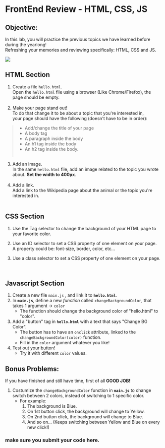 # FrontEnd Review - HTML, CSS, JS 

## Objective: 
In this lab, you will practice the previous topics we have learned before during the yearlong!  
Refreshing your memories and reviewing specifically: HTML, CSS and JS.


[![](https://camo.githubusercontent.com/131c25bd172508d5f376dd7fe56283ae7fda2194/68747470733a2f2f63646e302e746e7763646e2e636f6d2f77702d636f6e74656e742f626c6f67732e6469722f312f66696c65732f323031372f30392f625563767252632d312d373936783339382e6a7067)]()



## HTML Section
1. Create a file `hello.html`.<br/> Open the `hello.html` file using a browser (Like Chrome/Firefox), the page should be empty.<br/><br/> 
2. Make your page stand out!<br/> To do that change it to be about a topic that you're interested in,<br/> your page should have the following (doesn't have to be in order):<br/>
> - Add/change the title of your page  
> - A body tag   
> - A paragraph inside the body  
> - An h1 tag inside the body  
> - An h2 tag inside the body.<br/><br/>


3. Add an image.<br/> In the same `hello.html` file, add an image related to the topic you wrote about. **Set the width to 400px**.<br/><br/>
4. Add a link.<br/>
Add a link to the Wikipedia page about the animal or the topic you're interested in.
<br/><br/>

## CSS Section

1. Use the Tag selector to change the background of your HTML page to your favorite color.<br/>
2. Use an ID selector to set a CSS property of one element on your page.<br/>
A property could be: font-size, border, color, etc...<br/>

3. Use a class selector to set a CSS property of one element on your page.<br/>
 
<br/>

## Javascript Section 

1. Create a new file `main.js` , and link it to **`hello.html`**.
2. In **`main.js`**, define a new *function* called `changeBackgroundColor`, that takes 1 argument -> `color`
    - The function should change the background color of "hello.html" to "color".
3. Add a "button" tag in **`hello.html`** with a text that says "Change BG Color".
    - The button has to have an `onclick` attribute, linked to the `changeBackgroundColor(color)` function.
    - Fill in the `color` argument whatever you like!
4. Test out your button!
    - Try it with different `color` values.



## Bonus Problems: 
If you have finished and still have time, first of all **GOOD JOB!** 

1. Costumize the `changeBackgroundColor` function in **`main.js`** to change switch between 2 colors, instead of switching to 1 specific color.
    - For example:
        1. The background is Blue.
        2. On 1st button click, the background will change to Yellow.
        3. On 2nd button click, the background will change to Blue.
        4. And so on... (Keeps switching between Yellow and Blue on every new click!)

### make sure you submit your code here.
